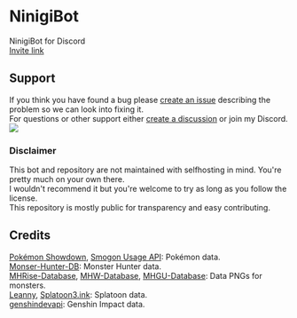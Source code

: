 # NinigiBot
NinigiBot for Discord  
<a href="https://discordapp.com/oauth2/authorize?client_id=592760951103684618&permissions=8&scope=bot%20applications.commands">Invite link</a>

## Support
If you think you have found a bug please [create an issue](https://github.com/Glazelf/NinigiBot/issues/new?assignees=Glazelf&labels=bug&template=bug_report.md) describing the problem so we can look into fixing it.  
For questions or other support either [create a discussion](https://github.com/Glazelf/NinigiBot/discussions) or join my Discord.  
[<img src="https://canary.discordapp.com/api/guilds/549214833858576395/widget.png?style=banner2">](https://discord.gg/2gkybyu)
### Disclaimer
This bot and repository are not maintained with selfhosting in mind. You're pretty much on your own there.  
I wouldn't recommend it but you're welcome to try as long as you follow the license.  
This repository is mostly public for transparency and easy contributing.

## Credits
[Pokémon Showdown](https://github.com/smogon/pokemon-showdown), [Smogon Usage API](https://www.smogon.com/forums/threads/usage-stats-api.3661849): Pokémon data.  
[Monser-Hunter-DB](https://github.com/CrimsonNynja/monster-hunter-DB): Monster Hunter data.  
[MHRise-Database](https://github.com/RoboMechE/MHRise-Database), [MHW-Database](https://github.com/RoboMechE/MHW-Database), [MHGU-Database](https://github.com/RoboMechE/MHGU-Database): Data PNGs for monsters.  
[Leanny](https://github.com/Leanny/leanny.github.io), [Splatoon3.ink](https://github.com/misenhower/splatoon3.ink): Splatoon data.  
[genshindevapi](https://github.com/genshindev/api): Genshin Impact data.  

